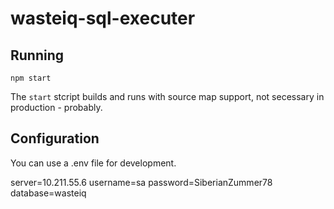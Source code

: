 # wasteiq-sql-executer

## Running
```npm start```

The `start` stcript builds and runs with source map support, not secessary in production - probably. 


## Configuration

You can use a .env file for development.

server=10.211.55.6
username=sa
password=SiberianZummer78
database=wasteiq
